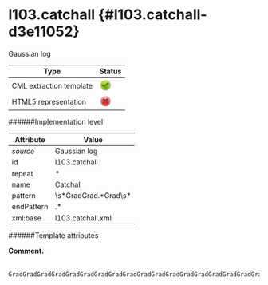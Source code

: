 # l103.catchall {#l103.catchall-d3e11052}

Gaussian log

| Type                                                                                                                                                | Status                                                                                                                                              |
|----|----|
| CML extraction template                                                                                                                             | ![](/imgs/Total.png)                                                                                                                                |
| HTML5 representation                                                                                                                                | ![](/imgs/None.png)                                                                                                                                 |

######Implementation level

| Attribute                                                                                                                                           | Value                                                                                                                                               |
|----|----|
| *source*                                                                                                                                            | Gaussian log                                                                                                                                        |
| id                                                                                                                                                  | l103.catchall                                                                                                                                       |
| repeat                                                                                                                                              | \*                                                                                                                                                  |
| name                                                                                                                                                | Catchall                                                                                                                                            |
| pattern                                                                                                                                             | \\s\*GradGrad.\*Grad\\s\*                                                                                                                           |
| endPattern                                                                                                                                          | .\*                                                                                                                                                 |
| xml:base                                                                                                                                            | l103.catchall.xml                                                                                                                                   |

######Template attributes

**Comment.**

     GradGradGradGradGradGradGradGradGradGradGradGradGradGradGradGradGradGrad 
      
